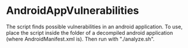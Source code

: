 # AndroidAppVulnerabilities

The script finds possible vulnerabilities in an android application. To use, place the script inside the folder of a decompiled android application (where AndroidManifest.xml is). Then run with "./analyze.sh".
